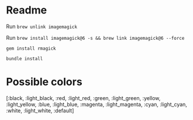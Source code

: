 # Readme

Run `brew unlink imagemagick`

Run `brew install imagemagick@6 -s && brew link imagemagick@6 --force`

`gem install rmagick`

`bundle install`

# Possible colors

[:black, :light_black, :red, :light_red, :green, :light_green, :yellow, :light_yellow, :blue, :light_blue, :magenta, :light_magenta, :cyan, :light_cyan, :white, :light_white, :default]
